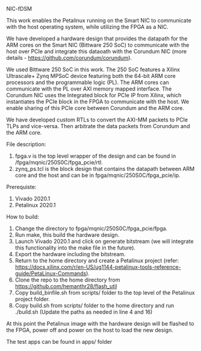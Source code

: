 NIC-fDSM 

This work enables the Petalinux running on the Smart NIC to communicate with the host operating system, while utilizing the FPGA as a NIC.

We have developed a hardware design that provides the datapath for the ARM cores on the Smart NIC (Bittware 250 SoC) to communicate with the host over PCIe and integrate this dataoath with the Corundum NIC (more details - https://github.com/corundum/corundum). 

We used Bittware 250 SoC in this work. The 250 SoC features a Xilinx Ultrascale+ Zynq MPSoC device featuring both the 64-bit ARM core processors and the programmable logic (PL). The ARM cores can communicate with the PL over AXI memory mapped interface. The Corundum NIC uses the Integrated block for PCIe IP from Xilinx, which instantiates the PCIe block in the FPGA to communicate with the host. We enable sharing of this PCIe core between Corundum and the ARM core. 

We have developed custom RTLs to convert the AXI-MM packets to PCIe TLPs and vice-versa. Then arbitrate the data packets from Corundum and the ARM core. 

File description:
1. fpga.v is the top level wrapper of the design and can be found in /fpga/mqnic/250S0C/fpga_pcie/rtl.
2. zynq_ps.tcl is the block design that contains the datapath between ARM core and the host and can be in fpga/mqnic/250S0C/fpga_pcie/ip.

Prerequiste:
1. Vivado 2020.1
2. Petalinux 2020.1

How to build:
1. Change the directory to fpga/mqnic/250S0C/fpga_pcie/fpga.
2. Run make, this build the hardware design. 
3. Launch Vivado 2020.1 and click on generate bitstream (we will integrate this functionality into the make file in the future).
4. Export the hardware including the bitstream. 
5. Return to the home directory and create a Petalinux project (refer: https://docs.xilinx.com/r/en-US/ug1144-petalinux-tools-reference-guide/PetaLinux-Commands).
6. Clone the repo to the home directory from https://github.com/hemanthr28/flash_util
7. Copy build_binfile.sh from scripts/ folder to the top level of the Petalinux project folder. 
8. Copy build.sh from scripts/ folder to the home directory and run ./build.sh (Update the paths as needed in line 4 and 16)

At this point the Petalinux image with the hardware design will be flashed to the FPGA, power off and power on the host to load the new design. 

The test apps can be found in apps/ folder
